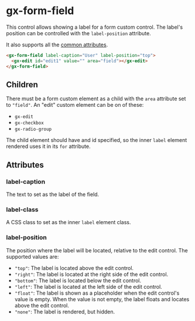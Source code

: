 # gx-form-field

This control allows showing a label for a form custom control. The label's position can be controlled with the `label-position` attribute.

It also supports all the [common attributes](../common/readme.md#attributes).

```html
<gx-form-field label-caption="User" label-position="top">
  <gx-edit id="edit1" value="" area="field"></gx-edit>
</gx-form-field>
```

## Children

There must be a form custom element as a child with the `area` attribute set to `"field"`.
An "edit" custom element can be on of these:

* `gx-edit`
* `gx-checkbox`
* `gx-radio-group`

The child element should have and id specified, so the inner `label` element rendered uses it in its `for` attribute.

## Attributes

### label-caption

The text to set as the label of the field.

### label-class

A CSS class to set as the inner `label` element class.

### label-position

The position where the label will be located, relative to the edit control. The supported values are:

* `"top"`: The label is located above the edit control.
* `"right"`: The label is located at the right side of the edit control.
* `"bottom"`: The label is located below the edit control.
* `"left"`: The label is located at the left side of the edit control.
* `"float"`: The label is shown as a placeholder when the edit control's value is empty. When the value is not empty, the label floats and locates above the edit control.
* `"none"`: The label is rendered, but hidden.
